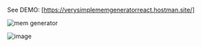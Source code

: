 See DEMO: [https://verysimplememgeneratorreact.hostman.site/]

![mem generator](https://user-images.githubusercontent.com/25160664/110239415-09473800-7f47-11eb-9362-c0b6b8681d1d.png)

![image](https://user-images.githubusercontent.com/25160664/110239457-401d4e00-7f47-11eb-9546-fd2dee8cb191.png)
